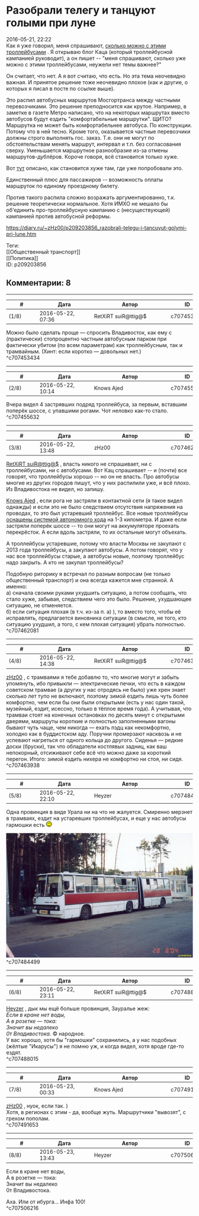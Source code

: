 Разобрали телегу и танцуют голыми при луне
==========================================

  
2016-05-21, 22:22  
 Как я уже говорил, меня спрашивают,  [сколько можно с этими троллейбусами](Как%20я%20стал%20спаммером)  . Я открываю блог Каца (который троллейбусной кампанией руководит), а он пишет -- "меня спрашивают, сколько уже можно с этими троллейбусами, неужели нет темы важнее?"   
   
 Он считает, что нет. А я вот считаю, что есть. Но эта тема неочевидно важная. И принятое решение тоже неочевидно плохое (как и другие, о которых я писал в посте по ссылке выше).   
   
 Это распил автобусных маршрутов Мосгортранса между частными перевозчиками. Это решение преподносится как крутое. Например, в заметке в газете Метро написано, что на некоторых маршрутах вместо автобусов будут ездить "комфортабельные маршрутки". ЩИТО? Маршрутка не может быть комфортабельнее автобуса. По конструкции. Потому что в ней тесно. Кроме того, оказывается частные перевозчики должны строго выполнять гос. заказ. Т.е. они не могут по обстоятельствам менять маршрут, интервал и т.п. без согласования сверху. Уменьшается маршрутное разнообразие из-за отмены маршрутов-дублёров. Короче говоря, всё становится только хуже.   
   
 Вот  [тут](http://tr.ru/news/1293-avtobusy-vmesto-marshrutok-v-moskve-chto-poshlo-ne-tak)  описано, как становится хуже там, где уже попробовали это.   
   
 Единственный плюс для пассажиров -- возможность оплаты маршруток по единому проездному билету.   
   
 Против такого распила сложно возражать аргументированно, т.к. решение теоретически нормальное. Хотя ИМХО не мешало бы об'единить про-троллейбусную кампанию с (несуществующей) кампанией против автобусной реформы.   
  
<https://diary.ru/~zHz00/p209203856_razobrali-telegu-i-tancuyut-golymi-pri-lune.htm>  
  
Теги:  
[[Общественный транспорт]]  
[[Политика]]  
ID: p209203856  


Комментарии: 8
--------------

  


---



|         #         |              Дата              |                     Автор                     |           ID           |
| --- | --- | --- | --- |
| (1/8) | 2016-05-22, 07:36 | RetXiRT suiR@ttig@$ | c707453434 |

  
  Можно было сделать проще — спросить Владивосток, как ему с (практически) стопроцентно частным автобусным парком при фактически убитом (по всем параметрам) как троллейбусным, так и трамвайным. (Хинт: если коротко — довольных нет.)    
 ^c707453434

---



|         #         |              Дата              |                     Автор                     |           ID           |
| --- | --- | --- | --- |
| (2/8) | 2016-05-22, 10:14 | Knows Ajed | c707455632 |

  
 Вчера видел 4 застрявших подряд троллейбуса, за первым, вставшим поперёк шоссе, с упавшими рогами. Чот неловко как-то стало.   
 ^c707455632

---



|         #         |              Дата              |                     Автор                     |           ID           |
| --- | --- | --- | --- |
| (3/8) | 2016-05-22, 13:48 | zHz00 | c707462081 |

  
  [RetXiRT suiR@ttig@$](http://Hellspawn.diary.ru "Горчичник")  , власть никого не спрашивает, ни с троллейбусами, ни с автобусами. Вот Кац спрашивает -- и (почти) все говорят, что троллейбусы хорошо -- но он не власть. Про автобусы многие из других городов пишут, что у них распилили уже, и всё плохо. Из Владивостока не видел, но запишу.   
   
  [Knows Ajed](http://Who-Knows-Ajed.diary.ru "Who Knows Ajed?")  , если рога не застряли в контактной сети (я такое видел однажды) и если это не было следствием отсутствия напряжения на проводах, то это был устаревший троллейбус. Все новые троллейбусы  [оснащены системой автономного хода](Без%20руля%20и%20без%20ветрил)  на 1-3 километра. И даже если застряли поперёк шоссе -- то они могут на аккумуляторе проехать перекрёсток. А если вдоль застряли, то их остальные могут объехать.   
   
 А троллейбусы устаревшие, потому что власти Москвы не закупают с 2013 года троллейбусы, а закупают автобусы. А потом говорят, что у нас все троллейбусы старые, а автобусы новые, поэтому троллейбус надо закрыть. А кто не закупал троллейбусы?   
   
 Подобную риторику я встречал по разным вопросам (не только общественный транспорт) и она всегда кажется мне странной. А именно:   
 а) сначала своими руками ухудшить ситуацию, а потом сообщать, что стало хуже, забывая, следствием чего это было. Решение, ухудшающее ситуацию, не отменяется.   
 б) если ситуация плохая (в т.ч. из-за п. а) ), то вместо того, чтобы её исправлять, предлагается виновника ситуации (в смысле, не того, кто ситуацию ухудшил, а того, с кем плохая ситуация) убрать полностью.   
 ^c707462081

---



|         #         |              Дата              |                     Автор                     |           ID           |
| --- | --- | --- | --- |
| (4/8) | 2016-05-22, 14:38 | RetXiRT suiR@ttig@$ | c707463938 |

  
   [zHz00](https://zHz00.diary.ru "Untitled")  , с трамваями я тебе добавлю то, что многие могут и забыть упомянуть, ибо привыкли — электрические печки, что есть в каждом советском трамвае (а других у нас отродясь не было) уже хрен знает сколько лет тупо не включают, поэтому зимой ездить лишь чуть более комфортно, чем если бы они были открытыми (есть у нас один такой, музейный, ездит, исессно, только в тёплое время года). А учитывая, что трамваи стоят на конечных остановках по десять минут с открытыми дверями, маршруты короткие и полностью заполненными вагоны бывают чуть чаще, чем никогда — ехать пздц как некомфортно, холодно как в буддистском аду. Поручни промерзают насквозь и не успевают нагреться от одного кольца до другого. Сиденья — редкие доски (бруски), так что обладатели костлявых задниц, как ваш непокорный, отсиживают себе всё что можно даже за короткий перегон. Итого: зимой ездить нихера не комфортно ни стоя, ни сидя.    
 ^c707463938

---



|         #         |              Дата              |                     Автор                     |           ID           |
| --- | --- | --- | --- |
| (5/8) | 2016-05-22, 22:10 | Heyzer | c707484499 |

  
 Одна провинция в виде Урала ни на что не жалуется. Смиренно мерзнет в трамваях, ездит на устаревших троллейбусах, и еще у нас автобусы гармошки есть ![:)](pics/3.gif)   
   
 ![](pics/-D0-B3-D0-B0-D1-80-D0-BC-D0-BE-D1-88-D0-BA-D0-B0--D1-84-D0-BE-D1-82-D0-BE--D0-B0-D0-B2-D1-82-D0-BE-D0-B1-D1-83-D1-811.jpg)   
 ^c707484499

---



|         #         |              Дата              |                     Автор                     |           ID           |
| --- | --- | --- | --- |
| (6/8) | 2016-05-22, 23:11 | RetXiRT suiR@ttig@$ | c707488015 |

  
   [Heyzer](http://heyzero.diary.ru "Doctor Online")  , дык мы ещё больше провинция, 3ауралье жеж:   
   *Если в кране нет воды,   
 А в розетке — тока:   
 3начит вы недалеко   
 0т Владивостока.*   © народное.   
 У вас хорошо, хотя бы "гармошки" сохранились, а у нас подобных (жёлтые "Икарусы") я не помню уж, и когда видел, хотя вроде где-то ездят.    
 ^c707488015

---



|         #         |              Дата              |                     Автор                     |           ID           |
| --- | --- | --- | --- |
| (7/8) | 2016-05-23, 00:33 | Knows Ajed | c707491653 |

  
  [zHz00](https://zHz00.diary.ru "Untitled")  , нуок, если так. )   
 Хотя, в регионах с этим - да, вообще жуть. Маршрутчики "вывозят", с грехом пополам.   
 ^c707491653

---



|         #         |              Дата              |                     Автор                     |           ID           |
| --- | --- | --- | --- |
| (8/8) | 2016-05-23, 13:43 | Heyzer | c707506216 |

  
  Если в кране нет воды,   
 А в розетке — тока:   
 3начит вы недалеко   
 0т Владивостока.    
   
 Аха. Или от ибурга... Инфа 100!   
 ^c707506216